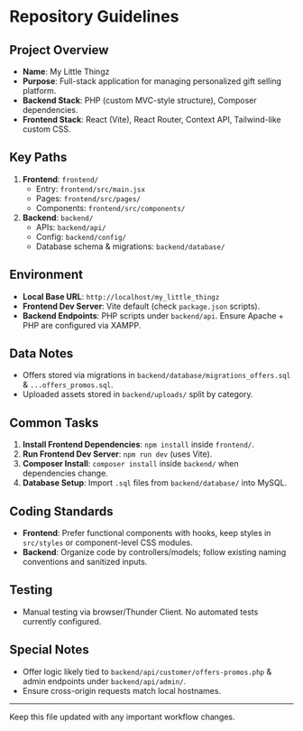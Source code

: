 # Repository Guidelines

## Project Overview
- **Name**: My Little Thingz
- **Purpose**: Full-stack application for managing personalized gift selling platform.
- **Backend Stack**: PHP (custom MVC-style structure), Composer dependencies.
- **Frontend Stack**: React (Vite), React Router, Context API, Tailwind-like custom CSS.

## Key Paths
1. **Frontend**: `frontend/`
   - Entry: `frontend/src/main.jsx`
   - Pages: `frontend/src/pages/`
   - Components: `frontend/src/components/`
2. **Backend**: `backend/`
   - APIs: `backend/api/`
   - Config: `backend/config/`
   - Database schema & migrations: `backend/database/`

## Environment
- **Local Base URL**: `http://localhost/my_little_thingz`
- **Frontend Dev Server**: Vite default (check `package.json` scripts).
- **Backend Endpoints**: PHP scripts under `backend/api`. Ensure Apache + PHP are configured via XAMPP.

## Data Notes
- Offers stored via migrations in `backend/database/migrations_offers.sql` & `...offers_promos.sql`.
- Uploaded assets stored in `backend/uploads/` split by category.

## Common Tasks
1. **Install Frontend Dependencies**: `npm install` inside `frontend/`.
2. **Run Frontend Dev Server**: `npm run dev` (uses Vite).
3. **Composer Install**: `composer install` inside `backend/` when dependencies change.
4. **Database Setup**: Import `.sql` files from `backend/database/` into MySQL.

## Coding Standards
- **Frontend**: Prefer functional components with hooks, keep styles in `src/styles` or component-level CSS modules.
- **Backend**: Organize code by controllers/models; follow existing naming conventions and sanitized inputs.

## Testing
- Manual testing via browser/Thunder Client. No automated tests currently configured.

## Special Notes
- Offer logic likely tied to `backend/api/customer/offers-promos.php` & admin endpoints under `backend/api/admin/`.
- Ensure cross-origin requests match local hostnames.

---
Keep this file updated with any important workflow changes.
